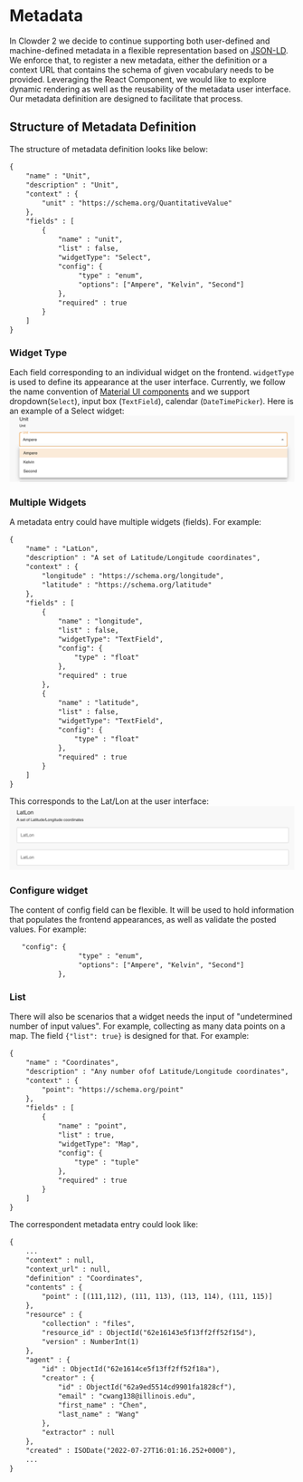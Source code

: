 # Metadata

In Clowder 2 we decide to continue supporting both user-defined and machine-defined metadata in a flexible 
representation based on [JSON-LD](https://json-ld.org/). We enforce that, to register a new metadata, either the definition
or a context URL that contains the schema of given vocabulary needs to be provided. Leveraging the 
React Component, we would like to explore dynamic rendering as well as the reusability of the metadata user interface.
Our metadata definition are designed to facilitate that process.


## Structure of Metadata Definition
The structure of metadata definition looks like below:
```
{
    "name" : "Unit",
    "description" : "Unit",
    "context" : {
        "unit" : "https://schema.org/QuantitativeValue"
    },
    "fields" : [
        {
            "name" : "unit",
            "list" : false,
            "widgetType": "Select",
            "config": {
                 "type" : "enum",
                 "options": ["Ampere", "Kelvin", "Second"]
            },
            "required" : true
        }
    ]
}
```

### Widget Type
Each field corresponding to an individual widget on the frontend. `widgetType` is used to define its appearance at the
user interface. Currently, we follow the name convention of [Material UI components](https://mui.com/components/) 
and we support dropdown(`Select`), input box (`TextField`), calendar (`DateTimePicker`). Here is an example of a Select 
widget:
![img](img/metadata_dropdown.png)

### Multiple Widgets
A metadata entry could have multiple widgets (fields). For example:
```
{
    "name" : "LatLon",
    "description" : "A set of Latitude/Longitude coordinates",
    "context" : {
        "longitude" : "https://schema.org/longitude",
        "latitude" : "https://schema.org/latitude"
    },
    "fields" : [
        {
            "name" : "longitude",
            "list" : false,
            "widgetType": "TextField",
            "config": {
                "type" : "float"
            },
            "required" : true
        },
        {
            "name" : "latitude",
            "list" : false,
            "widgetType": "TextField",
            "config": {
                "type" : "float"
            },
            "required" : true
        }
    ]
}
```
This corresponds to the Lat/Lon at the user interface: ![img](img/multiple_widgets.png)

### Configure widget
The content of config field can be flexible. It will be used to hold information that populates the frontend 
appearances, as well as validate the posted values. For example:
```
   "config": {
                 "type" : "enum",
                 "options": ["Ampere", "Kelvin", "Second"]
            },
```

### List
There will also be scenarios that a widget needs the input of "undetermined number of input values". For example, 
collecting as many data points on a map. The field `{"list": true}` is designed for that. For example:
```
{
    "name" : "Coordinates",
    "description" : "Any number ofof Latitude/Longitude coordinates",
    "context" : {
        "point": "https://schema.org/point"
    },
    "fields" : [
        {
            "name" : "point",
            "list" : true,
            "widgetType": "Map",
            "config": {
                "type" : "tuple"
            },
            "required" : true
        }
    ]
}
```

The correspondent metadata entry could look like:
```
{ 
    ...
    "context" : null, 
    "context_url" : null, 
    "definition" : "Coordinates", 
    "contents" : {
        "point" : [(111,112), (111, 113), (113, 114), (111, 115)]
    }, 
    "resource" : {
        "collection" : "files", 
        "resource_id" : ObjectId("62e16143e5f13ff2ff52f15d"), 
        "version" : NumberInt(1)
    }, 
    "agent" : {
        "id" : ObjectId("62e1614ce5f13ff2ff52f18a"), 
        "creator" : {
            "id" : ObjectId("62a9ed5514cd9901fa1828cf"), 
            "email" : "cwang138@illinois.edu", 
            "first_name" : "Chen", 
            "last_name" : "Wang"
        }, 
        "extractor" : null
    }, 
    "created" : ISODate("2022-07-27T16:01:16.252+0000"),
    ...
}
```
